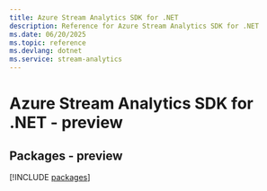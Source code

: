 ```yaml
---
title: Azure Stream Analytics SDK for .NET
description: Reference for Azure Stream Analytics SDK for .NET
ms.date: 06/20/2025
ms.topic: reference
ms.devlang: dotnet
ms.service: stream-analytics
---
```

# Azure Stream Analytics SDK for .NET - preview
## Packages - preview
[!INCLUDE [packages](stream-analytics-index.md)]